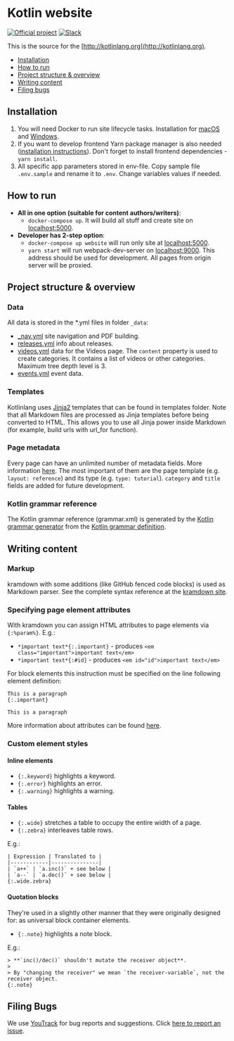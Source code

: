 # Kotlin website
[![Official project][project-badge]][project-url] [![Slack][slack-badge]][slack-url] 

This is the source for the [http://kotlinlang.org](http://kotlinlang.org).

- [Installation](#installation)
- [How to run](#how-to-run)
- [Project structure & overview](#project-structure)
- [Writing content](#writing-content)
- [Filing bugs](#filing-bugs)

## Installation

1. You will need Docker to run site lifecycle tasks. Installation for [macOS](https://docs.docker.com/docker-for-mac/install/#download-docker-for-mac) and 
   [Windows](https://docs.docker.com/docker-for-windows/install/#download-docker-for-windows).
2. If you want to develop frontend Yarn package manager is also needed ([installation instructions](https://yarnpkg.com/lang/en/docs/install/)).
   Don't forget to install frontend dependencies - `yarn install`.
3. All specific app parameters stored in env-file. Copy sample file `.env.sample` and rename it to `.env`. 
   Change variables values if needed.

## How to run

- **All in one option (suitable for content authors/writers)**:
  - `docker-compose up`. It will build all stuff and create site on [localhost:5000](http://localhost:5000).
- **Developer has 2-step option**:
  - `docker-compose up website` will run only site at [localhost:5000](http://localhost:5000).
  - `yarn start` will run webpack-dev-server on [localhost:9000](http://localhost:9000).
     This address should be used for development. All pages from origin server will be proxied.
     
<a id="project-structure"></a>
## Project structure & overview

### Data

All data is stored in the \*.yml files in folder `_data`:

- [_nav.yml](_data/_nav.yml) site navigation and PDF building.
- [releases.yml](_data/releases.yml) info about releases.
- [videos.yml](_data/videos.yml) data for the Videos page. The `content` property is used to create categories.
  It contains a list of videos or other categories. Maximum tree depth level is 3.
- [events.yml](_data/events.yml) event data.

### Templates

Kotlinlang uses [Jinja2](http://jinja.pocoo.org/docs/dev/) templates that can be found in templates folder.
Note that all Markdown files are processed as Jinja templates before being converted to HTML. 
This allows you to use all Jinja power inside Markdown (for example, build urls with url_for function).

### Page metadata

Every page can have an unlimited number of metadata fields. More information [here](http://jekyllrb.com/docs/frontmatter/).
The most important of them are the page template (e.g. `layout: reference`) and its type (e.g. `type: tutorial`). `category` and `title` fields are added for future development.

### Kotlin grammar reference

The Kotlin grammar reference (grammar.xml) is generated by the [Kotlin grammar generator](https://github.com/JetBrains/kotlin-grammar-generator) from the 
[Kotlin grammar definition](https://github.com/JetBrains/kotlin/tree/master/grammar).

## Writing content

### Markup

kramdown with some additions (like GitHub fenced code blocks) is used as Markdown parser.
See the complete syntax reference at the [kramdown site](http://kramdown.gettalong.org/syntax.html).

### Specifying page element attributes

With kramdown you can assign HTML attributes to page elements via `{:%param%}`. E.g.:

- `*important text*{:.important}` - produces `<em class="important">important text</em>`
- `*important text*{:#id}` - produces `<em id="id">important text</em>`

For block elements this instruction must be specified on the line following element definition:

```
This is a paragraph
{:.important}

This is a paragraph
```

More information about attributes can be found [here](http://kramdown.gettalong.org/syntax.html#inline-attribute-lists).

### Custom element styles

#### Inline elements

- `{:.keyword}` highlights a keyword.
- `{:.error}` highlights an error.
- `{:.warning}` highlights a warning.

#### Tables

- `{:.wide}` stretches a table to occupy the entire width of a page.
- `{:.zebra}` interleaves table rows.

E.g.:

```
| Expression | Translated to |
|------------|---------------|
| `a++` | `a.inc()` + see below |
| `a--` | `a.dec()` + see below |
{:.wide.zebra}
```

#### Quotation blocks

They're used in a slightly other manner that they were originally designed for: as universal block container elements.

- `{:.note}` highlights a note block.

E.g.:

```
> **`inc()/dec()` shouldn't mutate the receiver object**.
>
> By "changing the receiver" we mean `the receiver-variable`, not the receiver object.
{:.note}
```

## Filing Bugs
We use [YouTrack](http://youtrack.jetbrains.com/issues/KT) for bug reports and suggestions. 
Click [here to report an issue](http://youtrack.jetbrains.com/newIssue?project=KT&clearDraft=true&c=Subsystems+Web+Site).


[project-url]: https://confluence.jetbrains.com/display/ALL/JetBrains+on+GitHub
[project-badge]: http://jb.gg/badges/official.svg
[slack-url]: http://slack.kotlinlang.org
[slack-badge]: http://slack.kotlinlang.org/badge.svg